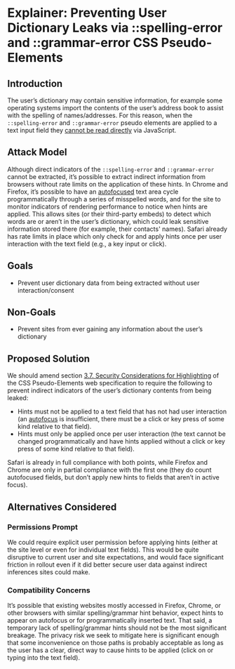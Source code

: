 # Explainer: Preventing User Dictionary Leaks via ::spelling-error and ::grammar-error CSS Pseudo-Elements

## Introduction

The user’s dictionary may contain sensitive information, for example some operating systems import the contents of the user’s address book to assist with the spelling of names/addresses. For this reason, when the `::spelling-error` and `::grammar-error` pseudo elements are applied to a text input field they [cannot be read directly](https://drafts.csswg.org/css-pseudo/#highlight-security) via JavaScript.

## Attack Model

Although direct indicators of the `::spelling-error` and `::grammar-error` cannot be extracted, it’s possible to extract indirect information from browsers without rate limits on the application of these hints. In Chrome and Firefox, it’s possible to have an [autofocused](https://developer.mozilla.org/en-US/docs/Web/HTML/Reference/Global_attributes/autofocus) text area cycle programmatically through a series of misspelled words, and for the site to monitor indicators of rendering performance to notice when hints are applied. This allows sites (or their third-party embeds) to detect which words are or aren’t in the user’s dictionary, which could leak sensitive information stored there (for example, their contacts' names). Safari already has rate limits in place which only check for and apply hints once per user interaction with the text field (e.g., a key input or click).

## Goals

* Prevent user dictionary data from being extracted without user interaction/consent

## Non-Goals

* Prevent sites from ever gaining any information about the user’s dictionary

## Proposed Solution

We should amend section [3.7. Security Considerations for Highlighting](https://drafts.csswg.org/css-pseudo/#highlight-security) of the CSS Pseudo-Elements web specification to require the following to prevent indirect indicators of the user’s dictionary contents from being leaked:

* Hints must not be applied to a text field that has not had user interaction (an [autofocus](https://developer.mozilla.org/en-US/docs/Web/HTML/Reference/Global_attributes/autofocus) is insufficient, there must be a click or key press of some kind relative to that field).
* Hints must only be applied once per user interaction (the text cannot be changed programmatically and have hints applied without a click or key press of some kind relative to that field).

Safari is already in full compliance with both points, while Firefox and Chrome are only in partial compliance with the first one (they do count autofocused fields, but don’t apply new hints to fields that aren’t in active focus).

## Alternatives Considered

### Permissions Prompt

We could require explicit user permission before applying hints (either at the site level or even for individual text fields). This would be quite disruptive to current user and site expectations, and would face significant friction in rollout even if it did better secure user data against indirect inferences sites could make.

### Compatibility Concerns

It’s possible that existing websites mostly accessed in Firefox, Chrome, or other browsers with similar spelling/grammar hint behavior, expect hints to appear on autofocus or for programmatically inserted text. That said, a temporary lack of spelling/grammar hints should not be the most significant breakage. The privacy risk we seek to mitigate here is significant enough that some inconvenience on those paths is probably acceptable as long as the user has a clear, direct way to cause hints to be applied (click on or typing into the text field).
